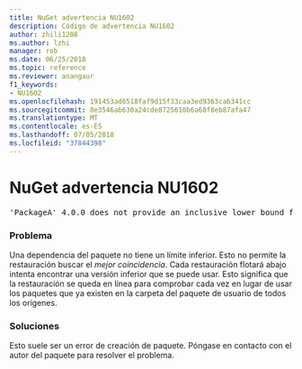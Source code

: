 ```yaml
---
title: NuGet advertencia NU1602
description: Código de advertencia NU1602
author: zhili1208
ms.author: lzhi
manager: rob
ms.date: 06/25/2018
ms.topic: reference
ms.reviewer: anangaur
f1_keywords:
- NU1602
ms.openlocfilehash: 191453ad6518faf9d15f33caa3ed9363cab341cc
ms.sourcegitcommit: 8e3546ab630a24cde8725610b6a68f8eb87afa47
ms.translationtype: MT
ms.contentlocale: es-ES
ms.lasthandoff: 07/05/2018
ms.locfileid: "37844398"
---
```

# <a name="nuget-warning-nu1602"></a>NuGet advertencia NU1602

<pre>'PackageA' 4.0.0 does not provide an inclusive lower bound for dependency 'PackageB' (> 3.5.0). An approximate best match of 3.6.0 was resolved.</pre>

### <a name="issue"></a>Problema
Una dependencia del paquete no tiene un límite inferior. Esto no permite la restauración buscar el *mejor coincidencia*. Cada restauración flotará abajo intenta encontrar una versión inferior que se puede usar. Esto significa que la restauración se queda en línea para comprobar cada vez en lugar de usar los paquetes que ya existen en la carpeta del paquete de usuario de todos los orígenes.

### <a name="solution"></a>Soluciones
Esto suele ser un error de creación de paquete. Póngase en contacto con el autor del paquete para resolver el problema.